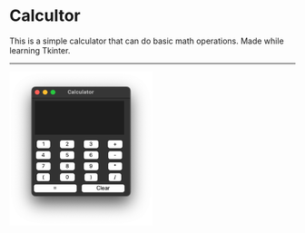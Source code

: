 # Calcultor

This is a simple calculator that can do basic math operations.
Made while learning Tkinter.

---

<img src="img/calculator.png" alt="Calculator" width=50%/>
